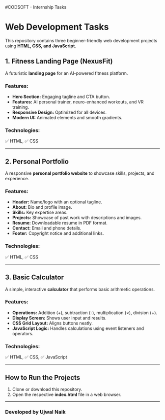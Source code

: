#CODSOFT - Internship Tasks

# Web Development Tasks

This repository contains three beginner-friendly web development projects using **HTML, CSS, and JavaScript**.

## 1. Fitness Landing Page (NexusFit)

A futuristic **landing page** for an AI-powered fitness platform.

### Features:
- **Hero Section:** Engaging tagline and CTA button.
- **Features:** AI personal trainer, neuro-enhanced workouts, and VR training.
- **Responsive Design:** Optimized for all devices.
- **Modern UI:** Animated elements and smooth gradients.

### Technologies:  
✅ HTML, ✅ CSS  

---

## 2. Personal Portfolio

A responsive **personal portfolio website** to showcase skills, projects, and experience.

### Features:
- **Header:** Name/logo with an optional tagline.
- **About:** Bio and profile image.
- **Skills:** Key expertise areas.
- **Projects:** Showcase of past work with descriptions and images.
- **Resume:** Downloadable resume in PDF format.
- **Contact:** Email and phone details.
- **Footer:** Copyright notice and additional links.

### Technologies:  
✅ HTML, ✅ CSS  

---

## 3. Basic Calculator

A simple, interactive **calculator** that performs basic arithmetic operations.

### Features:
- **Operations:** Addition (+), subtraction (-), multiplication (×), division (÷).
- **Display Screen:** Shows user input and results.
- **CSS Grid Layout:** Aligns buttons neatly.
- **JavaScript Logic:** Handles calculations using event listeners and operators.

### Technologies:  
✅ HTML, ✅ CSS, ✅ JavaScript  

---

## How to Run the Projects

1. Clone or download this repository.  
2. Open the respective **index.html** file in a web browser.  

---
### Developed by Ujwal Naik  
